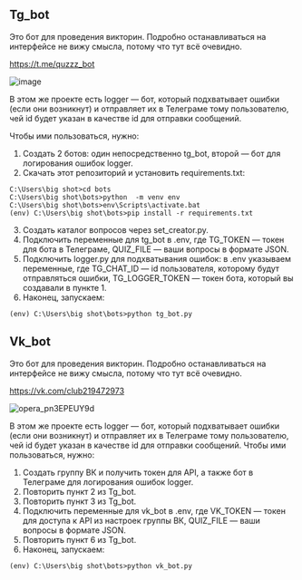 ## Tg_bot ##

Это бот для проведения викторин. Подробно останавливаться на интерфейсе не вижу смысла, потому что тут всё очевидно. 

https://t.me/quzzz_bot

![image](https://github.com/nikitakomissarov/quiz_bot/assets/59535117/aec66fdb-9d36-4d35-85b7-80cd5a4d2ae8)

В этом же проекте есть logger — бот, который подхватывает ошибки (если они возникнут) и отправляет их в Телеграме тому пользователю, чей id будет указан в качестве id для отправки сообщений. 

Чтобы ими пользоваться, нужно:
1. Создать 2 ботов: один непосредственно tg_bot, второй — бот для логирования ошибок logger. 
2. Скачать этот репозиторий и установить requirements.txt:
``` C:\Users\big shot>git clone https://github.com/nikitakomissarov/quiz_bot
C:\Users\big shot>cd bots
C:\Users\big shot\bots>python  -m venv env
C:\Users\big shot\bots>env\Scripts\activate.bat
(env) C:\Users\big shot\bots>pip install -r requirements.txt
``` 
3. Создать каталог вопросов через set_creator.py.
4. Подключить переменные для tg_bot в .env, где TG_TOKEN — токен для бота в Телеграме, QUIZ_FILE — ваши вопросы в формате JSON.
5. Подключить logger.py для подхватывания ошибок: в .env указываем переменные, где TG_CHAT_ID — id пользователя, которому будут отправляться ошибки, TG_LOGGER_TOKEN — токен бота, который вы создавали в пункте 1. 
6. Наконец, запускаем:
```
(env) C:\Users\big shot\bots>python tg_bot.py
```

## Vk_bot ##
Это бот для проведения викторин. Подробно останавливаться на интерфейсе не вижу смысла, потому что тут всё очевидно.

https://vk.com/club219472973

![opera_pn3EPEUY9d](https://github.com/nikitakomissarov/quiz_bot/assets/59535117/4fd6aa86-af28-47f0-96c4-d923e8bf53f5)

В этом же проекте есть logger — бот, который подхватывает ошибки (если они возникнут) и отправляет их в Телеграме тому пользователю, чей id будет указан в качестве id для отправки сообщений.
Чтобы ими пользоваться, нужно:
1. Создать группу ВК и получить токен для API, а также бот в Телеграме для логирования ошибок logger. 
2. Повторить пункт 2 из Tg_bot.
3. Повторить пункт 3 из Tg_bot.
4. Подключить переменные для vk_bot в .env, где VK_TOKEN — токен для доступа к API из настроек группы ВК, QUIZ_FILE — ваши вопросы в формате JSON.
5. Повторить пункт 6 из Tg_bot.
6. Наконец, запускаем:
```
(env) C:\Users\big shot\bots>python vk_bot.py
